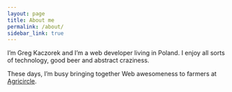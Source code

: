 ```yaml
---
layout: page
title: About me
permalink: /about/
sidebar_link: true
---
```


I’m Greg Kaczorek and I’m a web developer living in Poland. I enjoy all sorts of technology, good beer and abstract craziness.

These days, I’m busy bringing together Web awesomeness to farmers at <a href="https://agricircle.com">Agricircle</a>.
